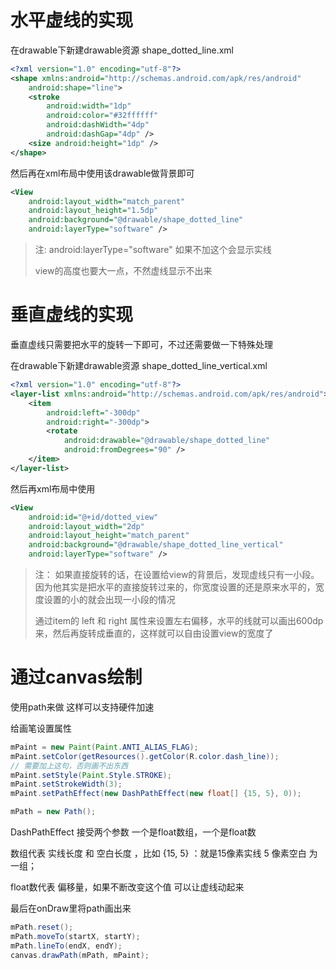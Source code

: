 # 水平虚线的实现

在drawable下新建drawable资源 shape_dotted_line.xml

```xml
<?xml version="1.0" encoding="utf-8"?>
<shape xmlns:android="http://schemas.android.com/apk/res/android"
    android:shape="line">
    <stroke
        android:width="1dp"
        android:color="#32ffffff"
        android:dashWidth="4dp"
        android:dashGap="4dp" />
    <size android:height="1dp" />
</shape>
```

然后再在xml布局中使用该drawable做背景即可

```xml
<View
    android:layout_width="match_parent"
    android:layout_height="1.5dp"
    android:background="@drawable/shape_dotted_line"
    android:layerType="software" />
```

> 注: android:layerType="software" 如果不加这个会显示实线
>
> view的高度也要大一点，不然虚线显示不出来

# 垂直虚线的实现

垂直虚线只需要把水平的旋转一下即可，不过还需要做一下特殊处理

在drawable下新建drawable资源 shape_dotted_line_vertical.xml

```xml
<?xml version="1.0" encoding="utf-8"?>
<layer-list xmlns:android="http://schemas.android.com/apk/res/android">
    <item
        android:left="-300dp"
        android:right="-300dp">
        <rotate
            android:drawable="@drawable/shape_dotted_line"
            android:fromDegrees="90" />
    </item>
</layer-list>
```

然后再xml布局中使用

```xml
<View
    android:id="@+id/dotted_view"
    android:layout_width="2dp"
    android:layout_height="match_parent"
    android:background="@drawable/shape_dotted_line_vertical"
    android:layerType="software" />
```

> 注： 如果直接旋转的话，在设置给view的背景后，发现虚线只有一小段。因为他其实是把水平的直接旋转过来的，你宽度设置的还是原来水平的，宽度设置的小的就会出现一小段的情况
>
> 通过item的 left 和 right 属性来设置左右偏移，水平的线就可以画出600dp来，然后再旋转成垂直的，这样就可以自由设置view的宽度了

# 通过canvas绘制

使用path来做 这样可以支持硬件加速

给画笔设置属性

```java
mPaint = new Paint(Paint.ANTI_ALIAS_FLAG);
mPaint.setColor(getResources().getColor(R.color.dash_line));
// 需要加上这句，否则画不出东西
mPaint.setStyle(Paint.Style.STROKE);
mPaint.setStrokeWidth(3);
mPaint.setPathEffect(new DashPathEffect(new float[] {15, 5}, 0));

mPath = new Path();
```

DashPathEffect 接受两个参数 一个是float数组，一个是float数

数组代表 实线长度 和 空白长度 ，比如 {15, 5} ：就是15像素实线 5 像素空白 为一组；

float数代表 偏移量，如果不断改变这个值 可以让虚线动起来

最后在onDraw里将path画出来

```java
mPath.reset();
mPath.moveTo(startX, startY);
mPath.lineTo(endX, endY);
canvas.drawPath(mPath, mPaint);
```

<!-- ##{"timestamp":1551058252}## -->